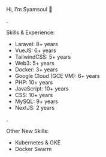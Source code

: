 Hi, I’m Syamsoul 👋

.

Skills & Experience:
  - Laravel: 8+ years
  - VueJS: 6+ years
  - TailwindCSS: 5+ years
  - Web3: 5+ years
  - Docker: 3+ years
  - Google Cloud (GCE VM): 6+ years
  - PHP: 10+ years
  - JavaScript: 10+ years
  - CSS: 10+ years
  - MySQL: 9+ years
  - NextJS: 2 years

.

Other New Skills:
  - Kubernetes & GKE
  - Docker Swarm
